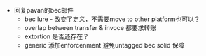 - 回复pavan的bec邮件
	- bec lure - 改变了定义，不需要move to other platform也可以？
	- overlap between transfer & invoce 都要求转账
	- extortion 是否还存在？
	- generic 添加enforcenment 避免untagged bec solid 保障